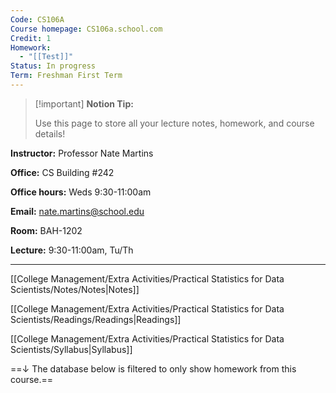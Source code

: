 ```yaml
---
Code: CS106A
Course homepage: CS106a.school.com
Credit: 1
Homework:
  - "[[Test]]"
Status: In progress
Term: Freshman First Term
---
```

> [!important] **Notion Tip:**
> 
> Use this page to store all your lecture notes, homework, and course details!

**Instructor:** Professor Nate Martins

**Office:** CS Building #242

**Office hours:** Weds 9:30-11:00am

**Email:** nate.martins@school.edu

**Room:** BAH-1202

**Lecture:** 9:30-11:00am, Tu/Th

---

[[College Management/Extra Activities/Practical Statistics for Data Scientists/Notes/Notes|Notes]]

  

[[College Management/Extra Activities/Practical Statistics for Data Scientists/Readings/Readings|Readings]]

[[College Management/Extra Activities/Practical Statistics for Data Scientists/Syllabus|Syllabus]]

  

==↓ The database below is filtered to only show homework from this course.==